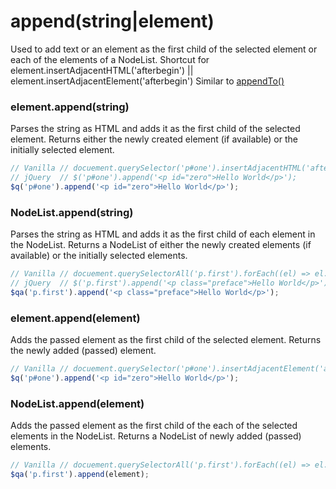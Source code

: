 # append(string|element)
Used to add text or an element as the first child of the selected element or each of the elements of a NodeList.
Shortcut for element.insertAdjacentHTML('afterbegin') || element.insertAdjacentElement('afterbegin')
Similar to [appendTo()](./appendTo.md)

### element.append(string)
Parses the string as HTML and adds it as the first child of the selected element.
Returns either the newly created element (if available) or the initially selected element.

```javascript
// Vanilla // docuement.querySelector('p#one').insertAdjacentHTML('afterbegin', '<p id="zero">Hello World</p>');
// jQuery  // $('p#one').append('<p id="zero">Hello World</p>');
$q('p#one').append('<p id="zero">Hello World</p>');
```

### NodeList.append(string)
Parses the string as HTML and adds it as the first child of each element in the NodeList.
Returns a NodeList of either the newly created elements (if available) or the initially selected elements.

```javascript
// Vanilla // docuement.querySelectorAll('p.first').forEach((el) => el.insertAdjacentHTML('afterbegin', '<p class="preface">Hello World</p>'));
// jQuery  // $('p.first').append('<p class="preface">Hello World</p>');
$qa('p.first').append('<p class="preface">Hello World</p>');
```

### element.append(element)
Adds the passed element as the first child of the selected element.
Returns the newly added (passed) element.

```javascript
// Vanilla // docuement.querySelector('p#one').insertAdjacentElement('afterbegin', '<p id="zero">Hello World</p>');
$q('p#one').append('<p id="zero">Hello World</p>');
```

### NodeList.append(element)
Adds the passed element as the first child of the each of the selected elements in the NodeList.
Returns a NodeList of newly added (passed) elements.

```javascript
// Vanilla // docuement.querySelectorAll('p.first').forEach((el) => el.insertAdjacentElement('afterbegin', element));
$qa('p.first').append(element);
```
